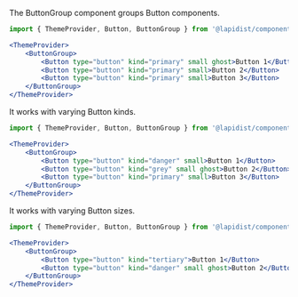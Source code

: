 The ButtonGroup component groups Button components.

```jsx harmony
import { ThemeProvider, Button, ButtonGroup } from '@lapidist/components';

<ThemeProvider>
    <ButtonGroup>
        <Button type="button" kind="primary" small ghost>Button 1</Button>
        <Button type="button" kind="primary" small>Button 2</Button>
        <Button type="button" kind="primary" small>Button 3</Button>
    </ButtonGroup>
</ThemeProvider>
```

It works with varying Button kinds.

```jsx harmony
import { ThemeProvider, Button, ButtonGroup } from '@lapidist/components';

<ThemeProvider>
    <ButtonGroup>
        <Button type="button" kind="danger" small>Button 1</Button>
        <Button type="button" kind="grey" small ghost>Button 2</Button>
        <Button type="button" kind="primary" small>Button 3</Button>
    </ButtonGroup>
</ThemeProvider>
```

It works with varying Button sizes.

```jsx harmony
import { ThemeProvider, Button, ButtonGroup } from '@lapidist/components';

<ThemeProvider>
    <ButtonGroup>
        <Button type="button" kind="tertiary">Button 1</Button>
        <Button type="button" kind="danger" small ghost>Button 2</Button>
    </ButtonGroup>
</ThemeProvider>
```
